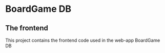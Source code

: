 # BoardGame DB

## The frontend
This project contains the frontend code used in the web-app BoardGame DB